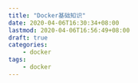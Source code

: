 ```yaml
---
title: "Docker基础知识"
date: 2020-04-06T16:30:34+08:00
lastmod: 2020-04-06T16:56:49+08:00
draft: true
categories:
    - docker
tags:
    - docker
---
```


